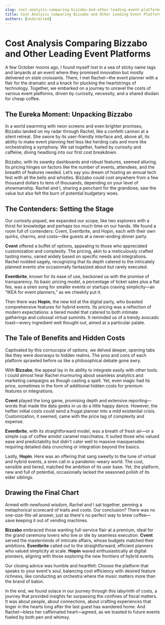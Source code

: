 ```yaml
---
slug: cost-analysis-comparing-bizzabo-and-other-leading-event-platforms
title: Cost Analysis Comparing Bizzabo and Other Leading Event Platforms
authors: [undirected]
---
```



# Cost Analysis Comparing Bizzabo and Other Leading Event Platforms

A few October moons ago, I found myself lost in a sea of sticky name tags and lanyards at an event where they promised innovation but mostly delivered on stale croissants. There, I met Rachel—the event planner with a flair for the dramatic and a knack for plucking the heartstrings of technology. Together, we embarked on a journey to unravel the costs of various event platforms, driven by curiosity, necessity, and a shared disdain for cheap coffee.

## The Eureka Moment: Unpacking Bizzabo

In a world swarming with neon screens and even brighter promises, Bizzabo landed on my radar through Rachel, like a confetti cannon at a silent retreat. She swore by its user-friendly interface and, above all, its ability to make event planning feel less like herding cats and more like orchestrating a symphony. We sat together, fueled by curiosity and caffeine, diving headlong into our first cost breakdown.

Bizzabo, with its swanky dashboards and robust features, seemed alluring. Its pricing hinges on factors like the number of events, attendees, and the breadth of features needed. Let’s say you dream of hosting an annual tech fest with all the bells and whistles. Bizzabo could cost anywhere from a few thousand dollars to tens of thousands, depending on your level of showmanship. Rachel and I, sharing a penchant for the grandiose, saw the value but also felt the burn of potential budgetary woes. 

## The Contenders: Setting the Stage

Our curiosity piqued, we expanded our scope, like two explorers with a thirst for knowledge and perhaps too much time on our hands. We found a room full of contenders: Cvent, Eventbrite, and Hopin, each with their own quirks, charms, and costs—like guests at a never-ending dinner party.

**Cvent** offered a buffet of options, appealing to those who appreciated customization and complexity. The pricing, akin to a meticulously crafted tasting menu, varied widely based on specific needs and integrations. Rachel nodded sagely, recognizing that its depth catered to the intricately planned events she occasionally fantasized about but rarely executed.

**Eventbrite**, known for its ease of use, beckoned us with the promise of transparency. Its basic pricing model, a percentage of ticket sales plus a flat fee, was a siren song for smaller events or startups craving simplicity—an “IKEA for event planners,” as we cheekily put it.

Then there was **Hopin**, the new kid at the digital party, who boasted comprehensive features for hybrid events. Its pricing was a reflection of modern expectations: a tiered model that catered to both intimate gatherings and colossal virtual summits. It reminded us of a trendy avocado toast—every ingredient well thought out, aimed at a particular palate.

## The Tale of Benefits and Hidden Costs

Captivated by this cornucopia of options, we delved deeper, opening tabs like they were doorways to hidden realms. The pros and cons of each platform sprawled before us like a philosophical debate gone awry.

With **Bizzabo**, the appeal lay in its ability to integrate easily with other tools. I could almost hear Rachel murmuring about seamless analytics and marketing campaigns as though casting a spell. Yet, even magic had its price, sometimes in the form of additional hidden costs for premium features or integrations.

**Cvent** played the long game, promising depth and extensive reporting—words that made the data geeks in us do a little happy dance. However, the heftier initial costs could send a frugal planner into a mild existential crisis. Customization, it seemed, came with the price tag of complexity and expense.

**Eventbrite**, with its straightforward model, was a breath of fresh air—or a simple cup of coffee amidst caramel macchiatos. It suited those who valued ease and predictability but didn't cater well to massive masquerades requiring detailed data crunching or integration beyond the basics.

Lastly, **Hopin**. Here was an offering that sang sweetly to the tune of virtual and hybrid events, a siren call in a pandemic-weary world. The cost, sensible and tiered, matched the ambition of its user base. Yet, the platform, new and full of potential, occasionally lacked the seasoned polish of its elder siblings.

## Drawing the Final Chart

Armed with newfound wisdom, Rachel and I sat together, penning a metaphorical scorecard of traits and costs. Our conclusion? There was no one-size-fits-all answer, just as there's no perfect way to brew coffee—save keeping it out of vending machines.

**Bizzabo** embraced those wanting full-service flair at a premium, ideal for the grand ceremony lovers who live or die by seamless execution. **Cvent** served the masterminds of intricate affairs, whose budgets matched their ambitions. **Eventbrite** called out to the straightforward, efficient planners who valued simplicity at scale. **Hopin** waved enthusiastically at digital pioneers, aligning with those exploring the new frontiers of hybrid events.

Our closing advice was humble and heartfelt: Choose the platform that speaks to your event's soul, balancing cost efficiency with desired feature richness, like conducting an orchestra where the music matters more than the brand of baton.

In the end, we found solace in our journey through this labyrinth of costs, a journey that provided insights far surpassing the confines of fiscal matters. It was about people, about connections, about crafting experiences that linger in the hearts long after the last guest has wandered home. And Rachel—bless her caffeinated heart—agreed, as we toasted to future events fueled by both pen and whimsy.